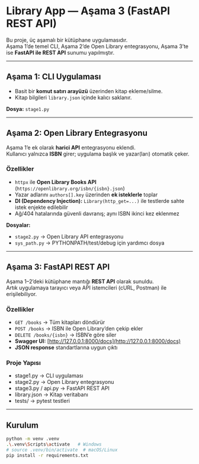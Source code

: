 # Library App — Aşama 3 (FastAPI REST API)

Bu proje, üç aşamalı bir kütüphane uygulamasıdır.  
Aşama 1’de temel CLI, Aşama 2’de Open Library entegrasyonu, Aşama 3’te ise **FastAPI ile REST API** sunumu yapılmıştır.

---

## Aşama 1: CLI Uygulaması
- Basit bir **komut satırı arayüzü** üzerinden kitap ekleme/silme.
- Kitap bilgileri `library.json` içinde kalıcı saklanır.

**Dosya:** `stage1.py`

---

## Aşama 2: Open Library Entegrasyonu
Aşama 1’e ek olarak **harici API** entegrasyonu eklendi.  
Kullanıcı yalnızca **ISBN** girer; uygulama başlık ve yazar(ları) otomatik çeker.

### Özellikler
- `httpx` ile **Open Library Books API** (`https://openlibrary.org/isbn/{isbn}.json`)
- Yazar adlarını `authors[].key` üzerinden **ek isteklerle** toplar
- **DI (Dependency Injection):** `Library(http_get=...)` ile testlerde sahte istek enjekte edilebilir
- Ağ/404 hatalarında güvenli davranış; aynı ISBN ikinci kez eklenmez

**Dosyalar:**  
- `stage2.py` → Open Library API entegrasyonu  
- `sys_path.py` → PYTHONPATH/test/debug için yardımcı dosya  

---

## Aşama 3: FastAPI REST API
Aşama 1–2’deki kütüphane mantığı **REST API** olarak sunuldu.  
Artık uygulamaya tarayıcı veya API istemcileri (cURL, Postman) ile erişilebiliyor.

### Özellikler
- `GET /books` → Tüm kitapları döndürür  
- `POST /books` → ISBN ile Open Library’den çekip ekler  
- `DELETE /books/{isbn}` → ISBN’e göre siler  
- **Swagger UI:** [http://127.0.0.1:8000/docs](http://127.0.0.1:8000/docs)  
- **JSON response** standartlarına uygun çıktı

### Proje Yapısı
- stage1.py → CLI uygulaması
- stage2.py → Open Library entegrasyonu
- stage3.py / api.py → FastAPI REST API
- library.json → Kitap veritabanı
- tests/ → pytest testleri

---

## Kurulum
```bash
python -m venv .venv
.\.venv\Scripts\activate   # Windows
# source .venv/bin/activate  # macOS/Linux
pip install -r requirements.txt
